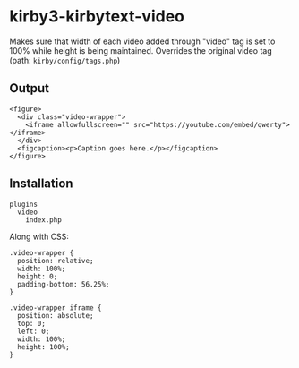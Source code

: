 # kirby3-kirbytext-video

Makes sure that width of each video added through "video" tag is set to 100% while height is being maintained. Overrides the original video tag (path: `kirby/config/tags.php`)

## Output

```
<figure>
  <div class="video-wrapper">
    <iframe allowfullscreen="" src="https://youtube.com/embed/qwerty"></iframe>
  </div>
  <figcaption><p>Caption goes here.</p></figcaption>
</figure>
```

## Installation
```
plugins
  video
    index.php
```

Along with CSS:
```
.video-wrapper {
  position: relative;
  width: 100%;
  height: 0;
  padding-bottom: 56.25%;
}

.video-wrapper iframe {
  position: absolute;
  top: 0;
  left: 0;
  width: 100%;
  height: 100%;
}
```
